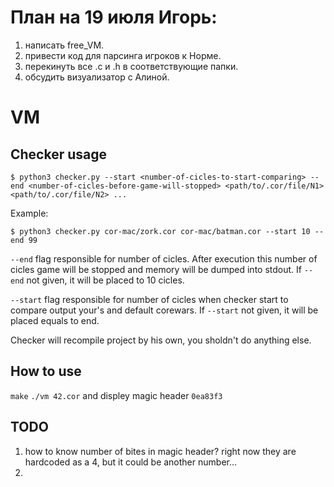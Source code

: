 # План на 19 июля Игорь:
1) написать free_VM.
2) привести код для парсинга игроков к Норме.
3) перекинуть все .c и .h в соответствующие папки.
4) обсудить визуализатор с Алиной.


# VM

## Checker usage

`$ python3 checker.py --start <number-of-cicles-to-start-comparing> --end <number-of-cicles-before-game-will-stopped> <path/to/.cor/file/N1> <path/to/.cor/file/N2> ...`

Example:

`$ python3 checker.py cor-mac/zork.cor cor-mac/batman.cor --start 10 --end 99`

`--end` flag responsible for number of cicles. After execution this number of cicles game will be stopped and memory will be dumped into stdout.
If `--end` not given, it will be placed to 10 cicles.

`--start` flag responsible for number of cicles when checker start to compare output your's and default corewars.
If `--start` not given, it will be placed equals to end.

Checker will recompile project by his own, you sholdn't do anything else.

## How to use
`make`
`./vm 42.cor`
and displey magic header
`0ea83f3`

## TODO
1. how to know number of bites in magic header? right now they are hardcoded as a 4, but it could be another number...
2. 
